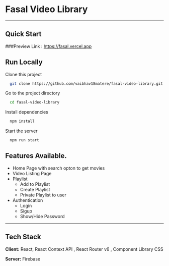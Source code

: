 # Fasal Video Library

---

## Quick Start

###Preview Link : https://fasal.vercel.app 

## Run Locally

Clone this project

```bash
  git clone https://github.com/vaibhav18matere/fasal-video-library.git
```

Go to the project directory

```bash
  cd fasal-video-library
```

Install dependencies

```bash
  npm install
```

Start the server

```bash
  npm run start
```

## Features Available.

- Home Page with search opton to get movies
- Video Listing Page
- Playlist
  - Add to Playlist
  - Create Playlist
  - Private Playlist to user
- Authentication
  - Login
  - Sigup
  - Show/Hide Password
---

## Tech Stack

**Client:** React, React Context API , React Router v6 , Component Library CSS

**Server:** Firebase
